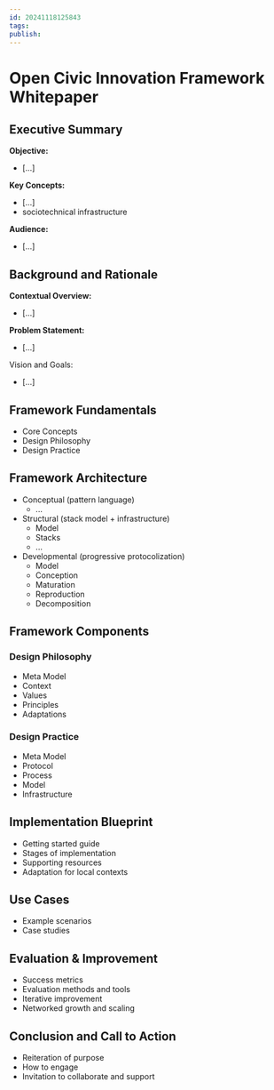 ```yaml
---
id: 20241118125843
tags: 
publish:
---
```

# Open Civic Innovation Framework Whitepaper

## Executive Summary

**Objective:**
- [...]

**Key Concepts:**
- [...]
- sociotechnical infrastructure

**Audience:**
- [...]

## Background and Rationale

**Contextual Overview:**
- [...]

**Problem Statement:**
- [...]

Vision and Goals:
- [...]

## Framework Fundamentals

- Core Concepts
- Design Philosophy
- Design Practice

## Framework Architecture

- Conceptual (pattern language)
	- ...
- Structural (stack model + infrastructure)
	- Model
	- Stacks
	- ...
- Developmental (progressive protocolization)
	- Model
	- Conception
	- Maturation
	- Reproduction
	- Decomposition

## Framework Components

### Design Philosophy

- Meta Model
- Context
- Values
- Principles
- Adaptations

### Design Practice

- Meta Model
- Protocol
- Process
- Model
- Infrastructure

## Implementation Blueprint

- Getting started guide
- Stages of implementation
- Supporting resources
- Adaptation for local contexts

## Use Cases

- Example scenarios
- Case studies

## Evaluation & Improvement

- Success metrics
- Evaluation methods and tools
- Iterative improvement
- Networked growth and scaling

## Conclusion and Call to Action

- Reiteration of purpose
- How to engage
- Invitation to collaborate and support